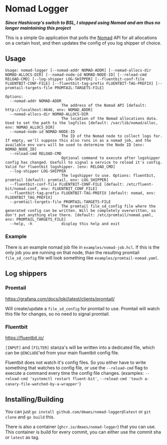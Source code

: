 # Nomad Logger

***Since Hashicorp's switch to BSL, I stopped using Nomad and am thus no longer maintaining this project***

This is a simple Go application that polls the [Nomad](https://www.nomadproject.io/) API for all allocations on a certain host,
and then updates the config of you log shipper of choice.

## Usage

```
Usage: nomad-logger [--nomad-addr NOMAD-ADDR] [--nomad-allocs-dir NOMAD-ALLOCS-DIR] [--nomad-node-id NOMAD-NODE-ID] [--reload-cmd RELOAD-CMD] [--log-shipper LOG-SHIPPER] [--fluentbit-conf-file FLUENTBIT-CONF-FILE] [--fluentbit-tag-prefix FLUENTBIT-TAG-PREFIX] [--promtail-targets-file PROMTAIL-TARGETS-FILE]

Options:
  --nomad-addr NOMAD-ADDR
                         The address of the Nomad API [default: http://localhost:4646, env: NOMAD_ADDR]
  --nomad-allocs-dir NOMAD-ALLOCS-DIR
                         The location of the Nomad allocations data. Used to set the path to the logfiles [default: /var/lib/nomad/alloc, env: NOMAD_ALLOCS_DIR]
  --nomad-node-id NOMAD-NODE-ID
                         The ID of the Nomad node to collect logs for. If empty, we'll suppose this also runs in as a nomad job, and the available env vars will be used to determine the Node ID [env: NOMAD_NODE_ID]
  --reload-cmd RELOAD-CMD
                         Optional command to execute after logshipper config has changed. Usefull to signal a service to reload it's config. Valid for fluentbit logshipper. [env: RELOAD_CMD]
  --log-shipper LOG-SHIPPER
                         The logshipper to use. Options: fluentbit, promtail [default: promtail, env: LOG_SHIPPER]
  --fluentbit-conf-file FLUENTBIT-CONF-FILE [default: /etc/fluent-bit/nomad.conf, env: FLUENTBIT_CONF_FILE]
  --fluentbit-tag-prefix FLUENTBIT-TAG-PREFIX [default: nomad, env: FLUENTBIT_TAG_PREFIX]
  --promtail-targets-file PROMTAIL-TARGETS-FILE
                         The promtail file_sd_config file where the generated config can be written. Will be completely overwritten, so don't put anything else there. [default: /etc/promtail/nomad.yaml, env: PROMTAIL_TARGETS_FILE]
  --help, -h             display this help and exit
```


### Example

There is an example nomad job file in `examples/nomad-job.hcl`.
If this is the only job you are running on that node,
than the resulting promtail `file_sd_config` file will look something like `examples/promtail-nomad.yaml`.


## Log shippers

### Promtail

https://grafana.com/docs/loki/latest/clients/promtail/

Will create/update a `file_sd_config` for promtail to use.
Promtail will watch this file for changes, so no need to signal promtail.


### Fluentbit

https://fluentbit.io/

`[INPUT]` and `[FILTER]` stanza's will be written into a dedicated file,
which can be `@INCLUDE`'ed from your main fluentbit config file.

Fluentbit does not watch it's config files.
So you either have to write something that watches to config file,
or use the `--reload-cmd` flag to execute a command every time the config file changes.
(examples: `--reload-cmd 'systemctl restart fluent-bit'`, `--reload-cmd 'touch a-canary-file-watched-by-a-wrapper'`)


## Installing/Building

You can just `go install github.com/dmaes/nomad-logger@latest` or `git clone` and `go build` this.

There is also a container (`ghcr.io/dmaes/nomad-logger`) that you can use.
This container is build for every commit, you can either use the commit sha or `latest` as tag.
